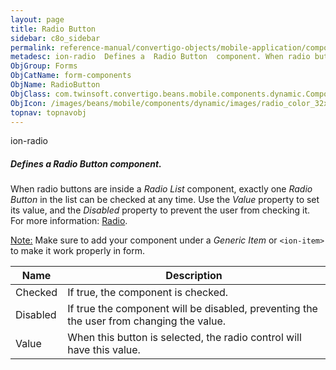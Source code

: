 ```yaml
---
layout: page
title: Radio Button
sidebar: c8o_sidebar
permalink: reference-manual/convertigo-objects/mobile-application/components/form-components/radio-button/
metadesc: ion-radio  Defines a  Radio Button  component. When radio buttons are inside a  Radio List  component, exactly one  Radio Button  in the list can be c
ObjGroup: Forms
ObjCatName: form-components
ObjName: RadioButton
ObjClass: com.twinsoft.convertigo.beans.mobile.components.dynamic.ComponentManager$1
ObjIcon: /images/beans/mobile/components/dynamic/images/radio_color_32x32.png
topnav: topnavobj
---
```

ion-radio
##### Defines a <i>Radio Button</i> component.
When radio buttons are inside a <i>Radio List</i> component, exactly one <i>Radio Button</i> in the list can be checked at any time.
Use the <i>Value</i> property to set its value, and the <i>Disabled</i> property to prevent the user from checking it.
 For more information: <a href='https://ionicframework.com/docs/v3/components/#radio' target='_blank'>Radio</a>.

<span class='orangetwinsoft'><u>Note:</u></span> Make sure to add your component under a <i>Generic Item</i> or <code>&lt;ion-item&gt;</code> to make it work properly in form.

Name | Description 
--- | ---
Checked | If true, the component is checked.
Disabled | If true the component will be disabled, preventing the the user from changing the value.
Value | When this button is selected, the radio control will have this value.

